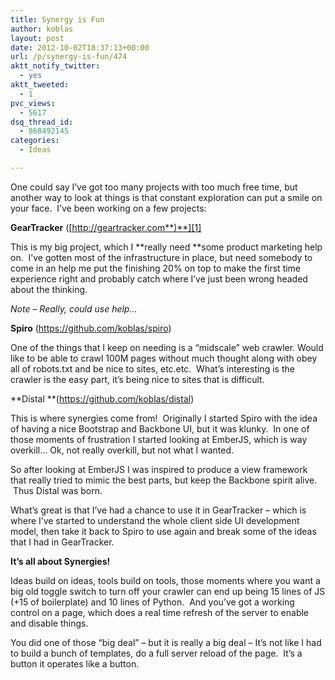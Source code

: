 ```yaml
---
title: Synergy is Fun
author: koblas
layout: post
date: 2012-10-02T18:37:13+00:00
url: /p/synergy-is-fun/474
aktt_notify_twitter:
  - yes
aktt_tweeted:
  - 1
pvc_views:
  - 5617
dsq_thread_id:
  - 868492145
categories:
  - Ideas

---
```

One could say I&#8217;ve got too many projects with too much free time, but another way to look at things is that constant exploration can put a smile on your face.  I&#8217;ve been working on a few projects:

**GearTracker** ([http://geartracker.com**)**][1]

This is my big project, which I **really need **some product marketing help on.  I&#8217;ve gotten most of the infrastructure in place, but need somebody to come in an help me put the finishing 20% on top to make the first time experience right and probably catch where I&#8217;ve just been wrong headed about the thinking.

_Note &#8211; Really, could use help&#8230;_

**Spiro** (<https://github.com/koblas/spiro>)

One of the things that I keep on needing is a &#8220;midscale&#8221; web crawler. Would like to be able to crawl 100M pages without much thought along with obey all of robots.txt and be nice to sites, etc.etc.  What&#8217;s interesting is the crawler is the easy part, it&#8217;s being nice to sites that is difficult.

**Distal **(<https://github.com/koblas/distal>)

This is where synergies come from!  Originally I started Spiro with the idea of having a nice Bootstrap and Backbone UI, but it was klunky.  In one of those moments of frustration I started looking at EmberJS, which is way overkill&#8230; Ok, not really overkill, but not what I wanted.

So after looking at EmberJS I was inspired to produce a view framework that really tried to mimic the best parts, but keep the Backbone spirit alive.  Thus Distal was born.

What&#8217;s great is that I&#8217;ve had a chance to use it in GearTracker &#8211; which is where I&#8217;ve started to understand the whole client side UI development model, then take it back to Spiro to use again and break some of the ideas that I had in GearTracker.

**It&#8217;s all about Synergies!**

Ideas build on ideas, tools build on tools, those moments where you want a big old toggle switch to turn off your crawler can end up being 15 lines of JS (+15 of boilerplate) and 10 lines of Python.  And you&#8217;ve got a working control on a page, which does a real time refresh of the server to enable and disable things.

You did one of those &#8220;big deal&#8221; &#8211; but it is really a big deal &#8211; It&#8217;s not like I had to build a bunch of templates, do a full server reload of the page.  It&#8217;s a button it operates like a button.

 [1]: http://geartracker.com
